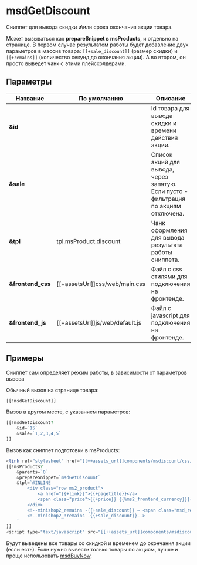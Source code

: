 # msdGetDiscount

Сниппет для вывода скидки и\или срока окончания акции товара.

Может вызываться как **prepareSnippet в msProducts**, и отдельно на странице.
В первом случае результатом работы будет добавление двух параметров в массив товара: `[[+sale_discount]]` (размер скидки) и `[[+remains]]` (количество секунд до окончания акции).
А во втором, он просто выведет чанк с этими плейсхолдерами.

## Параметры

| Название          | По умолчанию                    | Описание                                                                             |
| ----------------- | ------------------------------- | ------------------------------------------------------------------------------------ |
| **&id**           |                                 | Id товара для вывода скидки и времени действия акции.                                |
| **&sale**         |                                 | Список акций для вывода, через запятую. Если пусто - фильтрация по акциям отключена. |
| **&tpl**          | tpl.msProduct.discount          | Чанк оформления для вывода результата работы сниппета.                               |
| **&frontend_css** | [[+assetsUrl]]css/web/main.css  | Файл с css стилями для подключения на фронтенде.                                     |
| **&frontend_js**  | [[+assetsUrl]]js/web/default.js | Файл с javascript для подключения на фронтенде.                                      |

## Примеры

Сниппет сам определяет режим работы, в зависимости от параметров вызова

Обычный вызов на странице товара:

``` php
[[!msdGetDiscount]]
```

Вызов в другом месте, с указанием параметров:

``` php
[[!msdGetDiscount?
    &id=`15`
    &sale=`1,2,3,4,5`
]]
```

Вызов как сниппет подготовки в msProducts:

``` php
<link rel="stylesheet" href="[[++assets_url]]components/msdiscount/css/web/main.css" type="text/css" />
[[!msProducts?
    &parents=`0`
    &prepareSnippet=`msdGetDiscount`
    &tpl=`@INLINE
        <div class="row ms2_product">
            <a href="{{+link}}">{{+pagetitle}}</a>
            <span class="price">{{+price}} {{%ms2_frontend_currency}}{{+remains}}</span>
        </div>
        <!--minishop2_remains -{{+sale_discount}} — <span class="msd_remains">{{+remains}}</span>-->
        <!--minishop2_!remains -{{+sale_discount}}-->
    `
]]
<script type="text/javascript" src="[[++assets_url]]components/msdiscount/js/web/default.js"></script>
```

Будут выведены все товары со скидкой и временем до окончания акции (если есть). Если нужно вывести только товары по акциям, лучше и проще использовать [msdBuyNow][1].

[1]: /components/02_miniShop2/05_Другие_дополнения/02_msDiscount/04_Сниппеты/01_msdBuyNow.md
